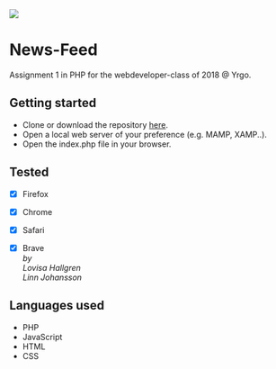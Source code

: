 <img src='https://media.giphy.com/media/LpWkBPb5lvPdm/giphy.gif'>


# News-Feed
Assignment 1 in PHP for the webdeveloper-class of 2018 @ Yrgo.

## Getting started
- Clone or download the repository [here](https://github.com/Neyrin/News-Feed.git).
- Open a local web server of your preference (e.g. MAMP, XAMP..).
- Open the index.php file in your browser.

## Tested
- [x] Firefox
- [x] Chrome
- [x] Safari
- [x] Brave  
*by*    
*Lovisa Hallgren*   
*Linn Johansson*      


## Languages used
- PHP
- JavaScript
- HTML
- CSS

